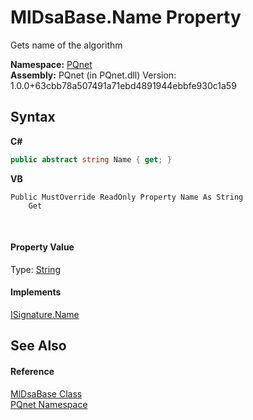 # MlDsaBase.Name Property 
 

Gets name of the algorithm

**Namespace:**&nbsp;<a href="fc4f881f-e121-9cf0-ed49-65bf6b5a005d">PQnet</a><br />**Assembly:**&nbsp;PQnet (in PQnet.dll) Version: 1.0.0+63cbb78a507491a71ebd4891944ebbfe930c1a59

## Syntax

**C#**<br />
``` C#
public abstract string Name { get; }
```

**VB**<br />
``` VB
Public MustOverride ReadOnly Property Name As String
	Get
```

<br />

#### Property Value
Type: <a href="https://docs.microsoft.com/dotnet/api/system.string" target="_blank" rel="noopener noreferrer">String</a>

#### Implements
<a href="71033a06-edb0-1b92-2f68-128f9a5fc006">ISignature.Name</a><br />

## See Also


#### Reference
<a href="5ed363d7-73b0-22b5-bdb5-93527a8de811">MlDsaBase Class</a><br /><a href="fc4f881f-e121-9cf0-ed49-65bf6b5a005d">PQnet Namespace</a><br />